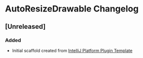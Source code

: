 <!-- Keep a Changelog guide -> https://keepachangelog.com -->

# AutoResizeDrawable Changelog

## [Unreleased]
### Added
- Initial scaffold created from [IntelliJ Platform Plugin Template](https://github.com/JetBrains/intellij-platform-plugin-template)
